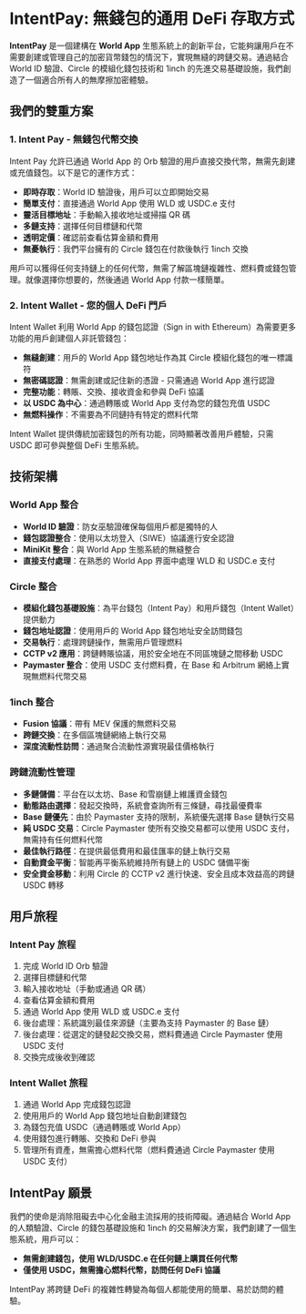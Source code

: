 # IntentPay: 無錢包的通用 DeFi 存取方式

**IntentPay** 是一個建構在 **World App** 生態系統上的創新平台，它能夠讓用戶在不需要創建或管理自己的加密貨幣錢包的情況下，實現無縫的跨鏈交易。通過結合 World ID 驗證、Circle 的模組化錢包技術和 1inch 的先進交易基礎設施，我們創造了一個適合所有人的無摩擦加密體驗。

## 我們的雙重方案

### 1. Intent Pay - 無錢包代幣交換

Intent Pay 允許已通過 World App 的 Orb 驗證的用戶直接交換代幣，無需先創建或充值錢包。以下是它的運作方式：

- **即時存取**：World ID 驗證後，用戶可以立即開始交易
- **簡單支付**：直接通過 World App 使用 WLD 或 USDC.e 支付
- **靈活目標地址**：手動輸入接收地址或掃描 QR 碼
- **多鏈支持**：選擇任何目標鏈和代幣
- **透明定價**：確認前查看估算金額和費用
- **無憂執行**：我們平台擁有的 Circle 錢包在付款後執行 1inch 交換

用戶可以獲得任何支持鏈上的任何代幣，無需了解區塊鏈複雜性、燃料費或錢包管理。就像選擇你想要的，然後通過 World App 付款一樣簡單。

### 2. Intent Wallet - 您的個人 DeFi 門戶

Intent Wallet 利用 World App 的錢包認證（Sign in with Ethereum）為需要更多功能的用戶創建個人非託管錢包：

- **無縫創建**：用戶的 World App 錢包地址作為其 Circle 模組化錢包的唯一標識符
- **無密碼認證**：無需創建或記住新的憑證 - 只需通過 World App 進行認證
- **完整功能**：轉賬、交換、接收資金和參與 DeFi 協議
- **以 USDC 為中心**：通過轉賬或 World App 支付為您的錢包充值 USDC
- **無燃料操作**：不需要為不同鏈持有特定的燃料代幣

Intent Wallet 提供傳統加密錢包的所有功能，同時顯著改善用戶體驗，只需 USDC 即可參與整個 DeFi 生態系統。

## 技術架構

### World App 整合

- **World ID 驗證**：防女巫驗證確保每個用戶都是獨特的人
- **錢包認證整合**：使用以太坊登入（SIWE）協議進行安全認證
- **MiniKit 整合**：與 World App 生態系統的無縫整合
- **直接支付處理**：在熟悉的 World App 界面中處理 WLD 和 USDC.e 支付

### Circle 整合

- **模組化錢包基礎設施**：為平台錢包（Intent Pay）和用戶錢包（Intent Wallet）提供動力
- **錢包地址認證**：使用用戶的 World App 錢包地址安全訪問錢包
- **交易執行**：處理跨鏈操作，無需用戶管理燃料
- **CCTP v2 應用**：跨鏈轉賬協議，用於安全地在不同區塊鏈之間移動 USDC
- **Paymaster 整合**：使用 USDC 支付燃料費，在 Base 和 Arbitrum 網絡上實現無燃料代幣交易

### 1inch 整合

- **Fusion 協議**：帶有 MEV 保護的無燃料交易
- **跨鏈交換**：在多個區塊鏈網絡上執行交易
- **深度流動性訪問**：通過聚合流動性源實現最佳價格執行

### 跨鏈流動性管理

- **多鏈儲備**：平台在以太坊、Base 和雪崩鏈上維護資金錢包
- **動態路由選擇**：發起交換時，系統會查詢所有三條鏈，尋找最優費率
- **Base 鏈優先**：由於 Paymaster 支持的限制，系統優先選擇 Base 鏈執行交易
- **純 USDC 交易**：Circle Paymaster 使所有交換交易都可以使用 USDC 支付，無需持有任何燃料代幣
- **最佳執行路徑**：在提供最低費用和最佳匯率的鏈上執行交易
- **自動資金平衡**：智能再平衡系統維持所有鏈上的 USDC 儲備平衡
- **安全資金移動**：利用 Circle 的 CCTP v2 進行快速、安全且成本效益高的跨鏈 USDC 轉移

## 用戶旅程

### Intent Pay 旅程

1. 完成 World ID Orb 驗證
2. 選擇目標鏈和代幣
3. 輸入接收地址（手動或通過 QR 碼）
4. 查看估算金額和費用
5. 通過 World App 使用 WLD 或 USDC.e 支付
6. 後台處理：系統識別最佳來源鏈（主要為支持 Paymaster 的 Base 鏈）
7. 後台處理：從選定的鏈發起交換交易，燃料費通過 Circle Paymaster 使用 USDC 支付
8. 交換完成後收到確認

### Intent Wallet 旅程

1. 通過 World App 完成錢包認證
2. 使用用戶的 World App 錢包地址自動創建錢包
3. 為錢包充值 USDC（通過轉賬或 World App）
4. 使用錢包進行轉賬、交換和 DeFi 參與
5. 管理所有資產，無需擔心燃料代幣（燃料費通過 Circle Paymaster 使用 USDC 支付）

## IntentPay 願景

我們的使命是消除阻礙去中心化金融主流採用的技術障礙。通過結合 World App 的人類驗證、Circle 的錢包基礎設施和 1inch 的交易解決方案，我們創建了一個生態系統，用戶可以：

- **無需創建錢包，使用 WLD/USDC.e 在任何鏈上購買任何代幣**
- **僅使用 USDC，無需擔心燃料代幣，訪問任何 DeFi 協議**

IntentPay 將跨鏈 DeFi 的複雜性轉變為每個人都能使用的簡單、易於訪問的體驗。
